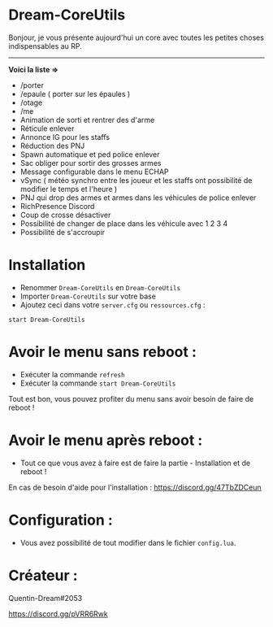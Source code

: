 # Dream-CoreUtils
Bonjour, je vous présente aujourd'hui un core avec toutes les petites choses indispensables au RP.


---
__Voici la liste =>__
- /porter
- /epaule ( porter sur les épaules )
- /otage
- /me
- Animation de sorti et rentrer des d'arme
- Réticule enlever
- Annonce IG pour les staffs
- Réduction des PNJ
- Spawn automatique et ped police enlever
- Sac obliger pour sortir des grosses armes
- Message configurable dans le menu ECHAP
- vSync ( météo synchro entre les joueur et les staffs ont possibilité de modifier le temps et l'heure )
- PNJ qui drop des armes et armes dans les véhicules de police enlever
- RichPresence Discord
- Coup de crosse désactiver
- Possibilité de changer de place dans les véhicule avec 1 2 3 4
- Possibilité de s'accroupir

# Installation
- Renommer `Dream-CoreUtils` en `Dream-CoreUtils`
- Importer `Dream-CoreUtils` sur votre base
- Ajoutez ceci dans votre `server.cfg` ou  `ressources.cfg` :

```
start Dream-CoreUtils
```
# Avoir le menu sans reboot :
- Exécuter la commande `refresh`
- Exécuter la commande `start Dream-CoreUtils`

Tout est bon, vous pouvez profiter du menu sans avoir besoin de faire de reboot !

# Avoir le menu après reboot :
- Tout ce que vous avez à faire est de faire la partie - Installation et de reboot !


En cas de besoin d'aide pour l'installation : https://discord.gg/47TbZDCeun


# Configuration :

- Vous avez possibilité de tout modifier dans le fichier `config.lua`.

# Créateur :
Quentin-Dream#2053

https://discord.gg/pVRR6Rwk
